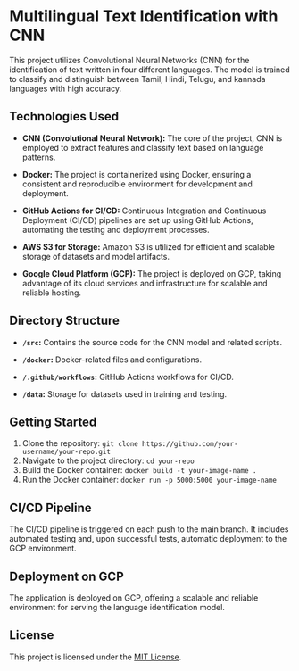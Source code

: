 # Multilingual Text Identification with CNN

This project utilizes Convolutional Neural Networks (CNN) for the identification of text written in four different languages. The model is trained to classify and distinguish between Tamil, Hindi, Telugu, and kannada languages with high accuracy.

## Technologies Used

- **CNN (Convolutional Neural Network):** The core of the project, CNN is employed to extract features and classify text based on language patterns.

- **Docker:** The project is containerized using Docker, ensuring a consistent and reproducible environment for development and deployment.

- **GitHub Actions for CI/CD:** Continuous Integration and Continuous Deployment (CI/CD) pipelines are set up using GitHub Actions, automating the testing and deployment processes.

- **AWS S3 for Storage:** Amazon S3 is utilized for efficient and scalable storage of datasets and model artifacts.

- **Google Cloud Platform (GCP):** The project is deployed on GCP, taking advantage of its cloud services and infrastructure for scalable and reliable hosting.

## Directory Structure

- **`/src`:** Contains the source code for the CNN model and related scripts.
  
- **`/docker`:** Docker-related files and configurations.

- **`/.github/workflows`:** GitHub Actions workflows for CI/CD.

- **`/data`:** Storage for datasets used in training and testing.

## Getting Started

1. Clone the repository: `git clone https://github.com/your-username/your-repo.git`
2. Navigate to the project directory: `cd your-repo`
3. Build the Docker container: `docker build -t your-image-name .`
4. Run the Docker container: `docker run -p 5000:5000 your-image-name`

## CI/CD Pipeline

The CI/CD pipeline is triggered on each push to the main branch. It includes automated testing and, upon successful tests, automatic deployment to the GCP environment.

## Deployment on GCP

The application is deployed on GCP, offering a scalable and reliable environment for serving the language identification model.

## License

This project is licensed under the [MIT License](LICENSE).

